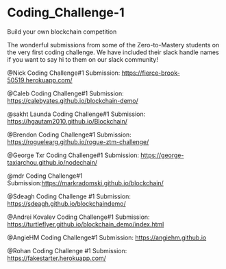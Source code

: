 # Coding_Challenge-1
Build your own blockchain competition

The wonderful submissions from some of the Zero-to-Mastery students on the very first coding challenge. We have included their slack handle names if you want to say hi to them on our slack community!

@Nick Coding Challenge#1 Submission: https://fierce-brook-50519.herokuapp.com/ 

@Caleb Coding Challenge#1 Submission: https://calebyates.github.io/blockchain-demo/

@sakht Launda Coding Challenge#1 Submission: https://hgautam2010.github.io/Blockchain/ 

@Brendon Coding Challenge#1 Submission: https://roguelearg.github.io/rogue-ztm-challenge/ 

@George Txr Coding Challenge#1 Submission: https://george-taxiarchou.github.io/nodechain/

@mdr Coding Challenge#1 Submission:https://markradomski.github.io/blockchain/ 

@Sdeagh Coding Challenge #1 Submission: https://sdeagh.github.io/blockchaindemo/ 

@Andrei Kovalev Coding Challenge#1 Submission: https://turtleflyer.github.io/blockchain_demo/index.html 

@AngieHM Coding Challenge#1 Submission: https://angiehm.github.io

@Rohan Coding Challenge #1 Submission: https://fakestarter.herokuapp.com/ 
